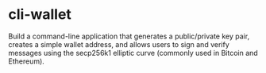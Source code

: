 # cli-wallet
Build a command-line application that generates a public/private key pair, creates a simple wallet address, and allows users to sign and verify messages using the secp256k1 elliptic curve (commonly used in Bitcoin and Ethereum).
